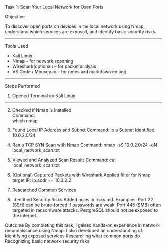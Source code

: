 Task 1: Scan Your Local Network for Open Ports

 Objective

To discover open ports on devices in the local network using Nmap, understand which services are exposed, and identify basic security risks.

---

 Tools Used

- Kali Linux
- Nmap – for network scanning
- Wireshark(optional) – for packet analysis
- VS Code / Mousepad – for notes and markdown editing

---

 Steps Performed

 1. Opened Terminal on Kali Linux  

---

 2. Checked if Nmap is Installed  
Command:  
which nmap

3. Found Local IP Address and Subnet
Command:
ip a
Subnet Identified: 10.0.2.0/24

4. Ran a TCP SYN Scan with Nmap
Command:
nmap -sS 10.0.2.0/24 -oN local_network_scan.txt

5. Viewed and Analyzed Scan Results
Command:
cat local_network_scan.txt

6. (Optional) Captured Packets with Wireshark
Applied filter for Nmap target IP:
ip.addr == 10.0.2.2

7. Researched Common Services

8. Identified Security Risks
Added notes in risks.md. Examples:
Port 22 (SSH) can be brute-forced if passwords are weak.
Port 445 (SMB) often targeted in ransomware attacks.
PostgreSQL should not be exposed to the internet.

 Outcome
By completing this task, I gained hands-on experience in network reconnaissance using Nmap. I also developed an understanding of:
Identifying exposed services
Researching what common ports do
Recognizing basic network security risks
